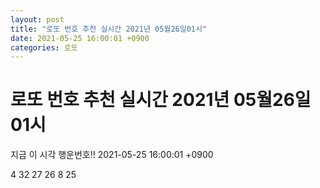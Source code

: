 ```yaml
---
layout: post
title: "로또 번호 추천 실시간 2021년 05월26일01시"
date: 2021-05-25 16:00:01 +0900
categories: 로또
---
```


# 로또 번호 추천 실시간 2021년 05월26일01시

지금 이 시각 행운번호!! 2021-05-25 16:00:01 +0900

 4  32  27  26  8  25 

